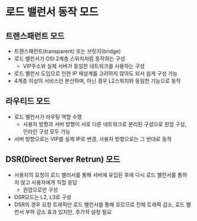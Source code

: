 # 로드 밸런서 동작 모드
## 트랜스패런트 모드
- 트랜스패런트(transparent) 또는 브릿지(bridge)
- 로드 밸런서가 OSI 2계층 스위치처럼 동작하는 구성
	- VIP주소와 실제 서버가 동일한 네트워크를 사용하는 구성
- 로드 밸런서 도입으로 인한 IP 재설계를 고려하지 않아도 되서 쉽게 구성 가능
- 4계층 이상의 서비스만 분산하며, 아닌 경우 L2스위치와 동일한 기능으로 동작

## 라우티드 모드
- 로드 밸런서가 라우팅 역할 수행
	- 사용자 방향과 서버 방향이 서로 다른 네트워크로 분리된 구성으로 원암 구성, 인라인 구성 모두 가능
- 서버 방향으로는 VIP를 실제 IP로 변경, 사용자 방향으로는 그 반대로 동작

## DSR(Direct Server Retrun) 모드
- 사용자의 요청이 로드 밸러서를 통해 서버에 유입된 후에 다시 로드 밸런서를 통하지 않고 사용자에게 직접 응답
	- 원암으로만 구성
- DSR모드는 L2, L3로 구성
- DSR의 경우 요청 트래픽만 로드 밸런서를 통해 흐르므로 전체 트래픽 감소, 로드 밸런서 부하 감소 효과 있지만, 추가적 설정 필요
